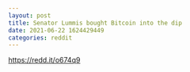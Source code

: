 ```yaml
--- 
layout: post 
title: Senator Lummis bought Bitcoin into the dip 
date: 2021-06-22 1624429449 
categories: reddit 
--- 
```

https://redd.it/o674q9